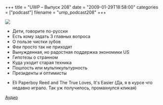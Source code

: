 +++
title = "UWP – Выпуск 208"
date = "2009-01-29T18:58:00"
categories = ["podcast"]
filename = "ump_podcast208"
+++

![](https://podcast.umputun.com/images/uwp/uwp208.jpg)

- Дети, говорите по-русски
- Есть кому задать 3 главных вопроса
- О пользе чистки зубов
- Феи просто так не приходят
- Вынужденная, но радостная поддержка экономики US
- Гипотезы о странном
- Куда уходит старая техника
- Пошлость или мультикультурность
- Президенты и оптимисты


* Eli Paperboy Reed and The True Loves, It's Easier
(Да, я в курсе что недавно играло. Так уж получилось, промахнулся кликая)

[Аудио](http://archive.rucast.net/uwp/media/ump_podcast208.mp3)
<audio src="http://archive.rucast.net/uwp/media/ump_podcast208.mp3" preload="none">